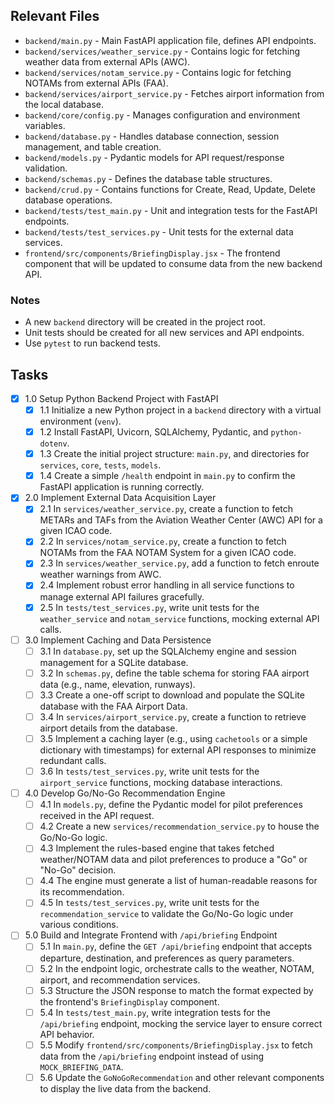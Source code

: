 ## Relevant Files

- `backend/main.py` - Main FastAPI application file, defines API endpoints.
- `backend/services/weather_service.py` - Contains logic for fetching weather data from external APIs (AWC).
- `backend/services/notam_service.py` - Contains logic for fetching NOTAMs from external APIs (FAA).
- `backend/services/airport_service.py` - Fetches airport information from the local database.
- `backend/core/config.py` - Manages configuration and environment variables.
- `backend/database.py` - Handles database connection, session management, and table creation.
- `backend/models.py` - Pydantic models for API request/response validation.
- `backend/schemas.py` - Defines the database table structures.
- `backend/crud.py` - Contains functions for Create, Read, Update, Delete database operations.
- `backend/tests/test_main.py` - Unit and integration tests for the FastAPI endpoints.
- `backend/tests/test_services.py` - Unit tests for the external data services.
- `frontend/src/components/BriefingDisplay.jsx` - The frontend component that will be updated to consume data from the new backend API.

### Notes

- A new `backend` directory will be created in the project root.
- Unit tests should be created for all new services and API endpoints.
- Use `pytest` to run backend tests.

## Tasks

- [x] 1.0 Setup Python Backend Project with FastAPI
  - [x] 1.1 Initialize a new Python project in a `backend` directory with a virtual environment (`venv`).
  - [x] 1.2 Install FastAPI, Uvicorn, SQLAlchemy, Pydantic, and `python-dotenv`.
  - [x] 1.3 Create the initial project structure: `main.py`, and directories for `services`, `core`, `tests`, `models`.
  - [x] 1.4 Create a simple `/health` endpoint in `main.py` to confirm the FastAPI application is running correctly.
- [x] 2.0 Implement External Data Acquisition Layer
  - [x] 2.1 In `services/weather_service.py`, create a function to fetch METARs and TAFs from the Aviation Weather Center (AWC) API for a given ICAO code.
  - [x] 2.2 In `services/notam_service.py`, create a function to fetch NOTAMs from the FAA NOTAM System for a given ICAO code.
  - [x] 2.3 In `services/weather_service.py`, add a function to fetch enroute weather warnings from AWC.
  - [x] 2.4 Implement robust error handling in all service functions to manage external API failures gracefully.
  - [x] 2.5 In `tests/test_services.py`, write unit tests for the `weather_service` and `notam_service` functions, mocking external API calls.
- [ ] 3.0 Implement Caching and Data Persistence
  - [ ] 3.1 In `database.py`, set up the SQLAlchemy engine and session management for a SQLite database.
  - [ ] 3.2 In `schemas.py`, define the table schema for storing FAA airport data (e.g., name, elevation, runways).
  - [ ] 3.3 Create a one-off script to download and populate the SQLite database with the FAA Airport Data.
  - [ ] 3.4 In `services/airport_service.py`, create a function to retrieve airport details from the database.
  - [ ] 3.5 Implement a caching layer (e.g., using `cachetools` or a simple dictionary with timestamps) for external API responses to minimize redundant calls.
  - [ ] 3.6 In `tests/test_services.py`, write unit tests for the `airport_service` functions, mocking database interactions.
- [ ] 4.0 Develop Go/No-Go Recommendation Engine
  - [ ] 4.1 In `models.py`, define the Pydantic model for pilot preferences received in the API request.
  - [ ] 4.2 Create a new `services/recommendation_service.py` to house the Go/No-Go logic.
  - [ ] 4.3 Implement the rules-based engine that takes fetched weather/NOTAM data and pilot preferences to produce a "Go" or "No-Go" decision.
  - [ ] 4.4 The engine must generate a list of human-readable reasons for its recommendation.
  - [ ] 4.5 In `tests/test_services.py`, write unit tests for the `recommendation_service` to validate the Go/No-Go logic under various conditions.
- [ ] 5.0 Build and Integrate Frontend with `/api/briefing` Endpoint
  - [ ] 5.1 In `main.py`, define the `GET /api/briefing` endpoint that accepts departure, destination, and preferences as query parameters.
  - [ ] 5.2 In the endpoint logic, orchestrate calls to the weather, NOTAM, airport, and recommendation services.
  - [ ] 5.3 Structure the JSON response to match the format expected by the frontend's `BriefingDisplay` component.
  - [ ] 5.4 In `tests/test_main.py`, write integration tests for the `/api/briefing` endpoint, mocking the service layer to ensure correct API behavior.
  - [ ] 5.5 Modify `frontend/src/components/BriefingDisplay.jsx` to fetch data from the `/api/briefing` endpoint instead of using `MOCK_BRIEFING_DATA`.
  - [ ] 5.6 Update the `GoNoGoRecommendation` and other relevant components to display the live data from the backend.
